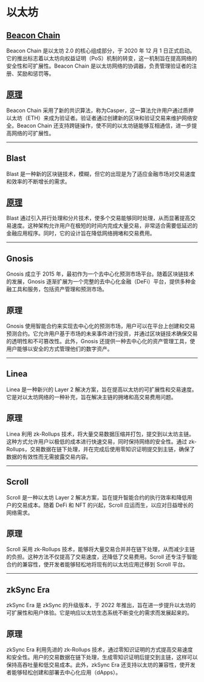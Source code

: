 # 以太坊

## [Beacon Chain](https://ethereum.org/en/roadmap/beacon-chain/)
Beacon Chain 是以太坊 2.0 的核心组成部分，于 2020 年 12 月 1 日正式启动。它的推出标志着以太坊向权益证明（PoS）机制的转变，这一机制旨在提高网络的安全性和可扩展性。Beacon Chain 是以太坊网络的协调器，负责管理验证者的注册、奖励和惩罚等。

## [原理](https://ethereum.org/en/roadmap/beacon-chain/)
Beacon Chain 采用了新的共识算法，称为Casper，这一算法允许用户通过质押以太坊（ETH）来成为验证者。验证者通过创建新的区块和验证交易来维护网络安全。Beacon Chain 还支持跨链操作，使不同的以太坊链能够互相通信，进一步提高网络的可扩展性。

<DocsAD/>

---

## Blast
Blast 是一种新的区块链技术，模糊，但它的出现是为了适应金融市场对交易速度和效率的不断增长的需求。

## [原理](https://blastscan.io/)
Blast 通过引入并行处理和分片技术，使多个交易能够同时处理，从而显著提高交易速度。这种架构允许用户在极短的时间内完成大量交易，非常适合需要低延迟的金融应用程序。同时，它的设计旨在降低网络拥堵和交易费用。

---

## Gnosis
Gnosis 成立于 2015 年，最初作为一个去中心化预测市场平台。随着区块链技术的发展，Gnosis 逐渐扩展为一个完整的去中心化金融（DeFi）平台，提供多种金融工具和服务，包括资产管理和预测市场。

## 原理
Gnosis 使用智能合约来实现去中心化的预测市场，用户可以在平台上创建和交易预测合约。它允许用户基于市场的未来事件进行投资，并通过区块链技术确保交易的透明性和不可篡改性。此外，Gnosis 还提供一种去中心化的资产管理工具，使用户能够以安全的方式管理他们的数字资产。

---

## Linea
Linea 是一种新兴的 Layer 2 解决方案，旨在提高以太坊的可扩展性和交易速度。它是对以太坊网络的一种补充，旨在解决主链的拥堵和高交易费用问题。

## 原理
Linea 利用 zk-Rollups 技术，将大量交易数据压缩并打包，提交到以太坊主链。这种方式允许用户以极低的成本进行快速交易，同时保持网络的安全性。通过 zk-Rollups，交易数据在链下处理，并在完成后使用零知识证明提交到主链，确保了数据的有效性而无需披露交易内容。

---

## Scroll
Scroll 是一种以太坊 Layer 2 解决方案，旨在提升智能合约的执行效率和降低用户的交易成本。随着 DeFi 和 NFT 的兴起，Scroll 应运而生，以应对日益增长的网络需求。

## 原理
Scroll 采用 zk-Rollups 技术，能够将大量交易合并并在链下处理，从而减少主链的负担。这种方法不仅提高了交易速度，还降低了交易费用。Scroll 还专注于智能合约的兼容性，使开发者能够轻松地将现有的以太坊应用迁移到 Scroll 平台。

---

## zkSync Era
zkSync Era 是 zkSync 的升级版本，于 2022 年推出，旨在进一步提升以太坊的可扩展性和用户体验。它是响应以太坊生态系统不断变化的需求而发展起来的。

## 原理
zkSync Era 利用先进的 zk-Rollups 技术，通过零知识证明的方式提高交易速度和安全性。用户的交易数据在链下处理，生成零知识证明后提交到主链，这样可以保持高吞吐量和低交易成本。此外，zkSync Era 还支持以太坊的兼容性，使开发者能够轻松创建和部署去中心化应用（dApps）。
